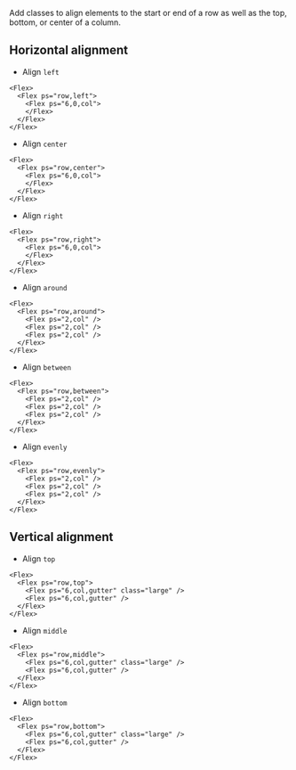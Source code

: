 Add classes to align elements to the start or end of a row as well as the top, bottom, or center of a column.

## Horizontal alignment

- Align `left`

```vue
<Flex>
  <Flex ps="row,left">
    <Flex ps="6,0,col">
    </Flex>
  </Flex>
</Flex>
```

- Align `center`

```vue
<Flex>
  <Flex ps="row,center">
    <Flex ps="6,0,col">
    </Flex>
  </Flex>
</Flex>
```

- Align `right`

```vue
<Flex>
  <Flex ps="row,right">
    <Flex ps="6,0,col">
    </Flex>
  </Flex>
</Flex>
```

- Align `around`

```vue
<Flex>
  <Flex ps="row,around">
    <Flex ps="2,col" />
    <Flex ps="2,col" />
    <Flex ps="2,col" />
  </Flex>
</Flex>
```

- Align `between`

```vue
<Flex>
  <Flex ps="row,between">
    <Flex ps="2,col" />
    <Flex ps="2,col" />
    <Flex ps="2,col" />
  </Flex>
</Flex>
```

- Align `evenly`

```vue
<Flex>
  <Flex ps="row,evenly">
    <Flex ps="2,col" />
    <Flex ps="2,col" />
    <Flex ps="2,col" />
  </Flex>
</Flex>
```

## Vertical alignment

- Align `top`

```vue
<Flex>
  <Flex ps="row,top">
    <Flex ps="6,col,gutter" class="large" />
    <Flex ps="6,col,gutter" />
  </Flex>
</Flex>
```

- Align `middle`

```vue
<Flex>
  <Flex ps="row,middle">
    <Flex ps="6,col,gutter" class="large" />
    <Flex ps="6,col,gutter" />
  </Flex>
</Flex>
```

- Align `bottom`

```vue
<Flex>
  <Flex ps="row,bottom">
    <Flex ps="6,col,gutter" class="large" />
    <Flex ps="6,col,gutter" />
  </Flex>
</Flex>
```
